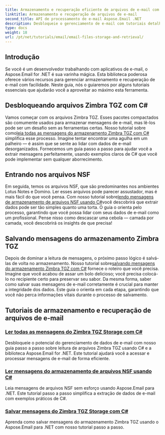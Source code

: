 ```yaml
---
title: Armazenamento e recuperação eficiente de arquivos de e-mail com Aspose.Email
linktitle: Armazenamento e recuperação de arquivos de e-mail
second_title: API de processamento de e-mail Aspose.Email .NET
description: Desbloqueie o gerenciamento de e-mail com tutoriais detalhados sobre Aspose.Email para .NET, abrangendo o manuseio de arquivos Zimbra TGZ e NSF em C#.
type: docs
weight: 18
url: /pt/net/tutorials/email/email-files-storage-and-retrieval/
---
```

## Introdução

Se você é um desenvolvedor trabalhando com aplicativos de e-mail, o Aspose.Email for .NET é sua varinha mágica. Esta biblioteca poderosa oferece vários recursos para gerenciar armazenamento e recuperação de e-mail com facilidade. Neste guia, nós o guiaremos por alguns tutoriais essenciais que ajudarão você a aproveitar ao máximo esta ferramenta.

## Desbloqueando arquivos Zimbra TGZ com C#
Vamos começar com os arquivos Zimbra TGZ. Esses pacotes compactados são comumente usados para armazenar mensagens de e-mail, mas lê-los pode ser um desafio sem as ferramentas certas. Nosso tutorial sobre como[leia todas as mensagens do armazenamento Zimbra TGZ com C#](./read-all-messages-from-zimbra-tgz-storage/) simplifica esse processo. Imagine tentar encontrar uma agulha em um palheiro — é assim que se sente ao lidar com dados de e-mail desorganizados. Fornecemos um guia passo a passo para ajudar você a extrair mensagens perfeitamente, usando exemplos claros de C# que você pode implementar sem qualquer aborrecimento. 

## Entrando nos arquivos NSF
 Em seguida, temos os arquivos NSF, que são predominantes nos ambientes Lotus Notes e Domino. Ler esses arquivos pode parecer assustador, mas é mais fácil do que você pensa. Com nosso tutorial sobre[lendo mensagens de armazenamento de arquivos NSF usando C#](./read-messages-from-nsf-files-storage/)você descobrirá que extrair dados pode ser tão simples quanto uma torta. O guia o orienta pelo processo, garantindo que você possa lidar com seus dados de e-mail como um profissional. Pense nisso como descascar uma cebola — camada por camada, você descobrirá os insights de que precisa!

## Salvando mensagens do armazenamento Zimbra TGZ
 Depois de dominar a leitura de mensagens, o próximo passo lógico é salvá-las de volta no armazenamento. Nosso tutorial sobre[salvando mensagens do armazenamento Zimbra TGZ com C#](./save-messages-from-zimbra-tgz-storage/) fornece o roteiro que você precisa. Imagine que você acabou de assar um bolo delicioso; você precisa colocá-lo no recipiente certo para preservar seu sabor. Da mesma forma, saber como salvar suas mensagens de e-mail corretamente é crucial para manter a integridade dos dados. Este guia o orienta em cada etapa, garantindo que você não perca informações vitais durante o processo de salvamento.

## Tutoriais de armazenamento e recuperação de arquivos de e-mail
### [Ler todas as mensagens do Zimbra TGZ Storage com C#](./read-all-messages-from-zimbra-tgz-storage/)
Desbloqueie o potencial do gerenciamento de dados de e-mail com nosso guia passo a passo sobre leitura de arquivos Zimbra TGZ usando C# e a biblioteca Aspose.Email for .NET. Este tutorial ajudará você a acessar e processar mensagens de e-mail de forma eficiente.
### [Ler mensagens do armazenamento de arquivos NSF usando C#](./read-messages-from-nsf-files-storage/)
Leia mensagens de arquivos NSF sem esforço usando Aspose.Email para .NET. Este tutorial passo a passo simplifica a extração de dados de e-mail com exemplos práticos de C#.
### [Salvar mensagens do Zimbra TGZ Storage com C#](./save-messages-from-zimbra-tgz-storage/)
Aprenda como salvar mensagens do armazenamento Zimbra TGZ usando o Aspose.Email para .NET com nosso tutorial passo a passo.